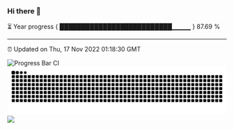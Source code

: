 ### Hi there 👋

⏳ Year progress { ██████████████████████████▁▁▁▁ } 87.69 %

---

⏰ Updated on Thu, 17 Nov 2022 01:18:30 GMT

![Progress Bar CI](https://github.com/liununu/liununu/workflows/Progress%20Bar%20CI/badge.svg)![](https://raw.githubusercontent.com/L1cardo/L1cardo/main/assets/github-contribution-grid-snake.svg)![](https://raw.githubusercontent.com/seesaws/seesaws/main/assets/github-contribution-grid-snake.svg)

